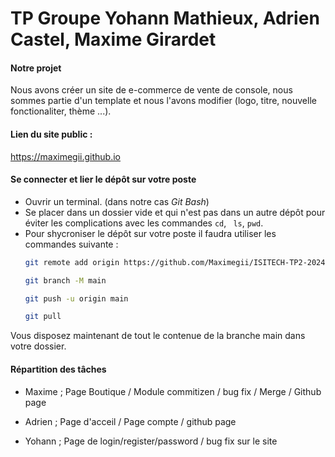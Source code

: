 # TP Groupe Yohann Mathieux, Adrien Castel, Maxime Girardet

#### Notre projet

Nous avons créer un site de e-commerce de vente de console, nous sommes partie d'un template et nous l'avons modifier (logo, titre, nouvelle fonctionaliter, thème ...).

#### Lien du site public : 

https://maximegii.github.io

#### Se connecter et lier le dépôt sur votre poste

* Ouvrir un terminal. (dans notre cas _Git Bash_)
* Se placer dans un dossier vide et qui n'est pas dans un autre dépôt pour éviter les complications avec les commandes ```cd```,  ``` ls```,   ```pwd```.
* Pour shycroniser le dépôt sur votre poste il faudra utiliser les commandes suivante :
    ```sh
    git remote add origin https://github.com/Maximegii/ISITECH-TP2-2024.github.io

    git branch -M main

    git push -u origin main

    git pull
    ```
Vous disposez maintenant de tout le contenue de la branche main dans votre dossier.

#### Répartition des tâches

* Maxime ; Page Boutique / Module commitizen / bug fix / Merge / Github page

* Adrien ; Page d'acceil / Page compte / github page

* Yohann ; Page de login/register/password / bug fix sur le site

